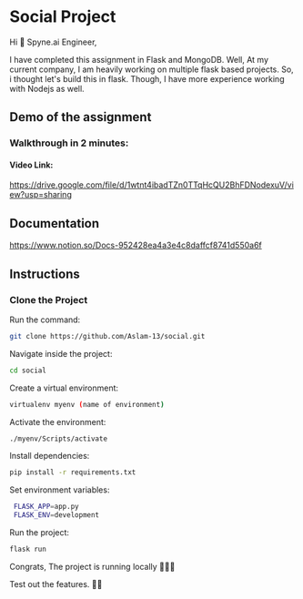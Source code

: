# Social Project

Hi 👋 Spyne.ai Engineer,

I have completed this assignment in Flask and MongoDB.
Well, At my current company, I am heavily working on multiple flask based projects. So, i thought let's build this in flask. Though, I have more experience working with Nodejs as well.

## Demo of the assignment
### Walkthrough in 2 minutes:
 
 #### Video Link:
 https://drive.google.com/file/d/1wtnt4ibadTZn0TTqHcQU2BhFDNodexuV/view?usp=sharing

## Documentation
https://www.notion.so/Docs-952428ea4a3e4c8daffcf8741d550a6f

## Instructions

### Clone the Project

Run the command:

```bash
git clone https://github.com/Aslam-13/social.git
``` 

Navigate inside the project:
```bash
cd social
```

Create a virtual environment:
```bash
virtualenv myenv (name of environment)
```

Activate the environment:
```bash
./myenv/Scripts/activate
```

Install dependencies:
```bash
pip install -r requirements.txt
```

Set environment variables:

```bash
 FLASK_APP=app.py
 FLASK_ENV=development
```

Run the project:
```bash
flask run
```
Congrats, The project is running locally 🎉🥳🎊

Test out the features. 🙌🏼
